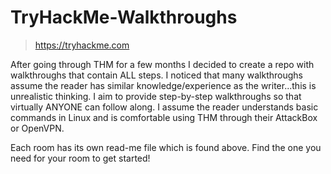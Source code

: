 # TryHackMe-Walkthroughs
> https://tryhackme.com


After going through THM for a few months I decided to create a repo with walkthroughs that contain ALL steps.
I noticed that many walkthroughs assume the reader has similar knowledge/experience as the writer...this is unrealistic thinking.
I aim to provide step-by-step walkthroughs so that virtually ANYONE can follow along. 
I assume the reader understands basic commands in Linux and is comfortable using THM through their AttackBox or OpenVPN.

Each room has its own read-me file which is found above. Find the one you need for your room to get started!

